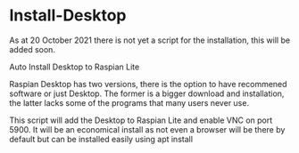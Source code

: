 # Install-Desktop

As at 20 October 2021 there is not yet a script for the installation, this will be added soon.

Auto Install Desktop to Raspian Lite

Raspian Desktop has two versions, there is the option to have recommened software or just Desktop.  The former is a bigger
download and installation, the latter lacks some of the programs that many users never use.

This script will add the Desktop to Raspian Lite and enable VNC on port 5900.  It will be an economical install as not even 
a browser will be there by default but can be installed easily using apt install <package>
  
